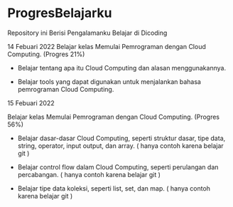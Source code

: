 # ProgresBelajarku
Repository ini Berisi Pengalamanku Belajar di Dicoding

14 Febuari 2022
Belajar kelas Memulai Pemrograman dengan Cloud Computing. (Progres 21%)

* Belajar tentang apa itu Cloud Computing dan alasan menggunakannya.

* Belajar tools yang dapat digunakan untuk menjalankan bahasa pemrograman Cloud Computing.

15 Febuari 2022

Belajar kelas Memulai Pemrograman dengan Cloud Computing. (Progres 56%)

  * Belajar dasar-dasar Cloud Computing, seperti struktur dasar, tipe data, string, operator, input output, dan array. ( hanya contoh karena belajar git )

  * Belajar control flow dalam Cloud Computing, seperti perulangan dan percabangan. ( hanya contoh karena belajar git )

  * Belajar tipe data koleksi, seperti list, set, dan map. ( hanya contoh karena belajar git )

